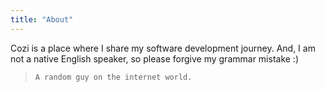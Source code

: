```yaml
---
title: "About"
---
```


Cozi is a place where I share my software development journey. And, I am not a native English speaker, so please forgive my grammar mistake :)

> `A random guy on the internet world.`
